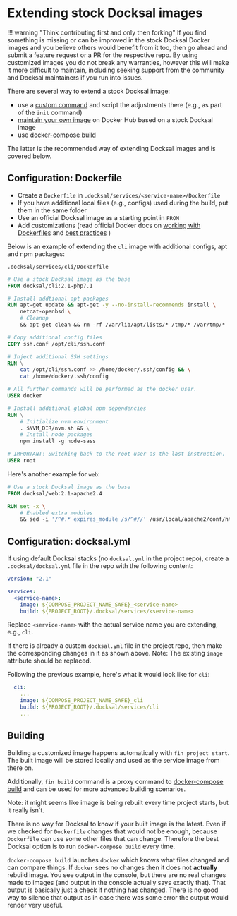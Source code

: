 # Extending stock Docksal images

!!! warning "Think contributing first and only then forking"
    If you find something is missing or can be improved in the stock Docksal Docker images and you believe others would 
    benefit from it too, then go ahead and submit a feature request or a PR for the respective repo.
    By using customized images you do not break any warranties, however this will make it more difficult to maintain, 
    including seeking support from the community and Docksal maintainers if you run into issues.

There are several way to extend a stock Docksal image:

- use a [custom command](../fin/custom-commands.md) and script the adjustments there (e.g., as part of the `init` command)
- [maintain your own image](https://github.com/docksal/service-cli/issues/9#issuecomment-308774963) on Docker Hub 
based on a stock Docksal image
- use [docker-compose build](https://docs.docker.com/compose/reference/build/)

The latter is the recommended way of extending Docksal images and is covered below. 


## Configuration: Dockerfile

- Create a `Dockerfile` in `.docksal/services/<service-name>/Dockerfile`
- If you have additional local files (e.g., configs) used during the build, put them in the same folder
- Use an official Docksal image as a starting point in `FROM`
- Add customizations (read official Docker docs on [working with Dockerfiles](https://docs.docker.com/engine/reference/builder/) and [best practices](https://docs.docker.com/engine/userguide/eng-image/dockerfile_best-practices/) )

Below is an example of extending the `cli` image with additional configs, apt and npm packages:

`.docksal/services/cli/Dockerfile`

```Dockerfile
# Use a stock Docksal image as the base
FROM docksal/cli:2.1-php7.1

# Install addtional apt packages
RUN apt-get update && apt-get -y --no-install-recommends install \
    netcat-openbsd \
    # Cleanup
    && apt-get clean && rm -rf /var/lib/apt/lists/* /tmp/* /var/tmp/*

# Copy additional config files
COPY ssh.conf /opt/cli/ssh.conf

# Inject additional SSH settings
RUN \
	cat /opt/cli/ssh.conf >> /home/docker/.ssh/config && \
	cat /home/docker/.ssh/config

# All further commands will be performed as the docker user.
USER docker

# Install additional global npm dependencies
RUN \
	# Initialize nvm environment
	. $NVM_DIR/nvm.sh && \
	# Install node packages
	npm install -g node-sass

# IMPORTANT! Switching back to the root user as the last instruction.
USER root
```

Here's another example for `web`:

```Dockerfile
# Use a stock Docksal image as the base
FROM docksal/web:2.1-apache2.4

RUN set -x \
	# Enabled extra modules
	&& sed -i '/^#.* expires_module /s/^#//' /usr/local/apache2/conf/httpd.conf
```

## Configuration: docksal.yml

If using default Docksal stacks (no `docksal.yml` in the project repo), create a `.docksal/docksal.yml` file in the repo 
with the following content:

```yaml
version: "2.1"

services:
  <service-name>:
    image: ${COMPOSE_PROJECT_NAME_SAFE}_<service-name>
    build: ${PROJECT_ROOT}/.docksal/services/<service-name>
```

Replace `<service-name>` with the actual service name you are extending, e.g., `cli`.

If there is already a custom `docksal.yml` file in the project repo, then make the corresponding changes in it as shown 
above. Note: The existing `image` attribute should be replaced.

Following the previous example, here's what it would look like for `cli`:

```yaml
  cli:
    ...
    image: ${COMPOSE_PROJECT_NAME_SAFE}_cli
    build: ${PROJECT_ROOT}/.docksal/services/cli
    ...
```

## Building

Building a customized image happens automatically with `fin project start`.
The built image will be stored locally and used as the service image from there on.

Additionally, `fin build` command is a proxy command to [docker-compose build](https://docs.docker.com/compose/reference/build/) 
and can be used for more advanced building scenarios. 

Note: it might seems like image is being rebuilt every time project starts, but it really isn't.

There is no way for Docksal to know if your built image is the latest. Even if we checked for `Dockerfile` 
changes that would not be enough, because `Dockerfile` can use some other files that can change. Therefore 
the best Docksal option is to run `docker-compose build` every time.

`docker-compose build` launches `docker` which knows what files changed and can compare things. If `docker`
sees no changes then it does not **actually** rebuild image. You see output in the console, but there are 
no real changes made to images (and output in the console actually says exactly that). That output is 
basically just a check if nothing has changed. There is no good way to silence that output as in case there 
was some error the output would render very useful.
